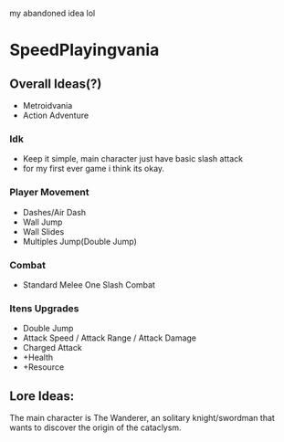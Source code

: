 my abandoned idea lol 

# SpeedPlayingvania
## Overall Ideas(?)
- Metroidvania
- Action Adventure
### Idk
  - Keep it simple, main character just have basic slash attack
  - for my first ever game i think its okay.
### Player Movement
- Dashes/Air Dash
- Wall Jump
- Wall Slides
- Multiples Jump(Double Jump)
### Combat
- Standard Melee One Slash Combat

### Itens Upgrades
- Double Jump
- Attack Speed / Attack Range / Attack Damage
- Charged Attack 
- +Health
- +Resource
## Lore Ideas:
The main character is The Wanderer, an solitary knight/swordman that wants to discover the origin of the cataclysm.



